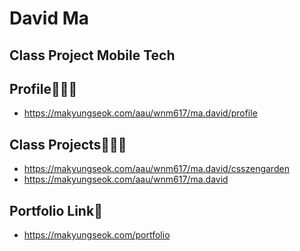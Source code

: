# David Ma

## Class Project Mobile Tech

## Profile🙋🏻‍♂️

- https://makyungseok.com/aau/wnm617/ma.david/profile

## Class Projects🧑🏻‍💻

- https://makyungseok.com/aau/wnm617/ma.david/csszengarden
- https://makyungseok.com/aau/wnm617/ma.david

## Portfolio Link💼

- https://makyungseok.com/portfolio
